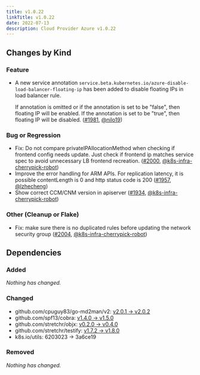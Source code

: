 ```yaml
---
title: v1.0.22
linkTitle: v1.0.22
date: 2022-07-13
description: Cloud Provider Azure v1.0.22
---
```



## Changes by Kind

### Feature

- A new service annotation `service.beta.kubernetes.io/azure-disable-load-balancer-floating-ip` has been added to disable floating IPs in load balancer rule. 
  
  If annotation is omitted or if the annotation is set to be "false", then floating IP will be enabled.
  If the annotation is set to be "true", then floating IP will be disabled. ([#1981](https://github.com/kubernetes-sigs/cloud-provider-azure/pull/1981), [@nilo19](https://github.com/nilo19))

### Bug or Regression

- Fix: Do not compare privateIPAllocationMethod when checking if frontend config needs update. Just check if frontend ip matches service spec to avoid unnecessary LB frontend recreation. ([#2000](https://github.com/kubernetes-sigs/cloud-provider-azure/pull/2000), [@k8s-infra-cherrypick-robot](https://github.com/k8s-infra-cherrypick-robot))
- Improve the error handling for ARM APIs. For replication latency, it is possible contentLength is 0 and http
  status code is 200 ([#1957](https://github.com/kubernetes-sigs/cloud-provider-azure/pull/1957), [@lzhecheng](https://github.com/lzhecheng))
- Show correct CCM/CNM version in apiserver ([#1934](https://github.com/kubernetes-sigs/cloud-provider-azure/pull/1934), [@k8s-infra-cherrypick-robot](https://github.com/k8s-infra-cherrypick-robot))

### Other (Cleanup or Flake)

- Fix: make sure there is no duplicated rules before updating the network security group ([#2004](https://github.com/kubernetes-sigs/cloud-provider-azure/pull/2004), [@k8s-infra-cherrypick-robot](https://github.com/k8s-infra-cherrypick-robot))

## Dependencies

### Added
_Nothing has changed._

### Changed
- github.com/cpuguy83/go-md2man/v2: [v2.0.1 → v2.0.2](https://github.com/cpuguy83/go-md2man/v2/compare/v2.0.1...v2.0.2)
- github.com/spf13/cobra: [v1.4.0 → v1.5.0](https://github.com/spf13/cobra/compare/v1.4.0...v1.5.0)
- github.com/stretchr/objx: [v0.2.0 → v0.4.0](https://github.com/stretchr/objx/compare/v0.2.0...v0.4.0)
- github.com/stretchr/testify: [v1.7.2 → v1.8.0](https://github.com/stretchr/testify/compare/v1.7.2...v1.8.0)
- k8s.io/utils: 6203023 → 3a6ce19

### Removed
_Nothing has changed._
